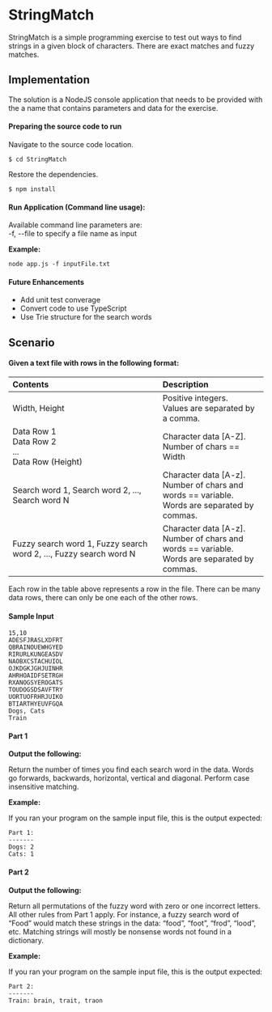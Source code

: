 # StringMatch

StringMatch is a simple programming exercise to test out ways to find strings in a given block of characters. There are exact matches and fuzzy matches.

## Implementation

The solution is a NodeJS console application that needs to be provided with the a name that contains parameters and data for the exercise.

#### Preparing the source code to run

Navigate to the source code location.

```
$ cd StringMatch
```

Restore the dependencies.

```
$ npm install
```

#### Run Application (Command line usage):

Available command line parameters are:<br />
-f, --file to specify a file name as input<br />

**Example:**

```
node app.js -f inputFile.txt
```

#### Future Enhancements

- Add unit test converage
- Convert code to use TypeScript
- Use Trie structure for the search words

## Scenario

#### Given a text file with rows in the following format:

| Contents                                                            | Description                                                                                               |
| :------------------------------------------------------------------ | :-------------------------------------------------------------------------------------------------------- |
| Width, Height                                                       | Positive integers. <br /> Values are separated by a comma.                                                |
| Data Row 1<br /> Data Row 2<br /> ...<br /> Data Row (Height)<br /> | Character data [A-Z]. <br /> Number of chars == Width                                                     |
| Search word 1, Search word 2, ..., Search word N                    | Character data [A-z]. <br /> Number of chars and words == variable. <br /> Words are separated by commas. |
| Fuzzy search word 1, Fuzzy search word 2, …, Fuzzy search word N    | Character data [A-z]. <br /> Number of chars and words == variable. <br /> Words are separated by commas. |

Each row in the table above represents a row in the file. There can be many data rows, there can only be one each of the other rows.

#### Sample Input

```
15,10
ADESFJRASLXDFRT
QBRAINOUEWHGYED
RIRURLKUNGEASDV
NAOBXCSTACHUIOL
OJKDGKJGHJUINHR
AHRHOAIDFSETRGH
RXANOGSYEROGATS
TOUDOGSDSAVFTRY
UORTUOFRHRJUIKO
BTIARTHYEUVFGQA
Dogs, Cats
Train
```

#### Part 1

**Output the following:**

Return the number of times you find each search word in the data. Words go forwards, backwards, horizontal, vertical and diagonal. Perform case insensitive matching.

**Example:**

If you ran your program on the sample input file, this is the output expected:

```
Part 1:
-------
Dogs: 2
Cats: 1
```

#### Part 2

**Output the following:**

Return all permutations of the fuzzy word with zero or one incorrect letters. All other rules from Part 1 apply. For instance, a fuzzy search word of “Food” would match these strings in the data: “food”, “foot”, “frod”, “lood”, etc. Matching strings will mostly be nonsense words not found in a dictionary.

**Example:**

If you ran your program on the sample input file, this is the output expected:

```
Part 2:
-------
Train: brain, trait, traon
```
